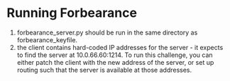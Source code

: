 Running Forbearance
====

1. forbearance\_server.py should be run in the same directory as forbearance\_keyfile.
1. the client contains hard-coded IP addresses for the server - it expects to find the server at 10.0.66.60:1214. To run this challenge, you can either patch the client with the new address of the server, or set up routing such that the server is available at those addresses.

